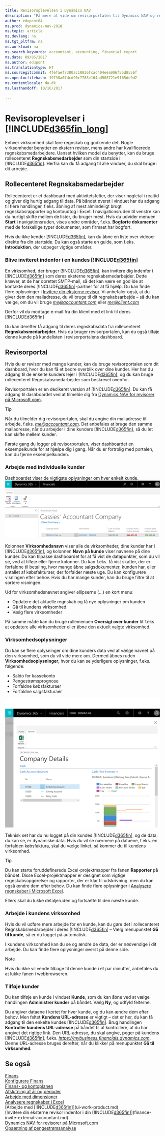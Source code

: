 ```yaml
---
title: Revisoroplevelsen i Dynamics NAV
description: "Få mere at vide om revisorportalen til Dynamics NAV og rollecenteret Regnskabsmedarbejder, der understøtter interne og eksterne revisorer i kundevirksomheden."
author: edupont04
ms.prod: dynamics-nav-2018
ms.topic: article
ms.devlang: na
ms.tgt_pltfrm: na
ms.workload: na
ms.search.keywords: accountant, accounting, financial report
ms.date: 09/05/2017
ms.author: edupont
ms.translationtype: HT
ms.sourcegitcommit: 4fefaef7380ac10836fcac404eea006f55d8556f
ms.openlocfilehash: 19738a07dcd90c7788e164ad908721e9165dd9d2
ms.contentlocale: da-dk
ms.lasthandoff: 10/16/2017

---
```

# <a name="accountant-experiences-in-included365finlongincludesd365finlongmdmd"></a>Revisoroplevelser i [!INCLUDE[d365fin_long](includes/d365fin_long_md.md)]
Enhver virksomhed skal føre regnskab og godkende det. Nogle virksomheder benytter en ekstern revisor, mens andre har kvalificerede regnskabsmedarbejdere. Uanset hvilken model du benytter, kan du bruge rollecenteret **Regnskabsmedarbejder** som din startside i [!INCLUDE[d365fin](includes/d365fin_md.md)]. Herfra kan du få adgang til alle vinduer, du skal bruge i dit arbejde.  

## <a name="accountant-role-center"></a>Rollecenteret Regnskabsmedarbejder
Rollecenteret er et dashboard med aktivitetsfelter, der viser nøgletal i realtid og giver dig hurtig adgang til data. På båndet øverst i vinduet har du adgang til flere handlinger, f.eks. åbning af mest almindeligt brugt regnskabsrapporter og kontoudtog i Excel. I navigationsruden til venstre kan du hurtigt skifte mellem de lister, du bruger mest. Hvis du udvider menuen **Start** i navigationsruden, vises andre områder, f.eks. **Bogførte dokumenter** med de forskellige typer dokumenter, som firmaet har bogført.  

Hvis du ikke kender [!INCLUDE[d365fin](includes/d365fin_md.md)], kan du åbne en liste over videoer direkte fra din startside. Du kan også starte en guide, som f.eks. **Introduktion**, der udpeger vigtige områder.  

### <a name="get-invited-to-a-clients-included365finincludesd365finmdmd"></a>Blive inviteret indenfor i en kundes [!INCLUDE[d365fin](includes/d365fin_md.md)]
En virksomhed, der bruger [!INCLUDE[d365fin](includes/d365fin_md.md)], kan invitere dig indenfor i [!INCLUDE[d365fin](includes/d365fin_md.md)] som deres eksterne regnskabsmedarbejder. Dette kræver, at de har oprettet SMTP-mail, så det kan være en god ide at kontakte deres [!INCLUDE[d365fin](includes/d365fin_md.md)]-partner for at få hjælp. Du kan finde flere oplysninger i [Invitere din eksterne revisor](finance-invite-external-accountant.md). Vi anbefaler også, at du giver dem den mailadresse, du vil bruge til dit regnskabsarbejde – så du kan vælge, om du vil bruge *me@accountant.com* eller *me@client.com*  

Derfor vil du modtage e-mail fra din klient med et link til deres [!INCLUDE[d365fin](includes/d365fin_md.md)]  

Du kan derefter få adgang til deres regnskabsdata fra rollecenteret **Regnskabsmedarbejder**. Hvis du bruger revisorportalen, kan du også tilføje denne kunde på kundelisten i revisorportalens dashboard.  

## <a name="accountant-portal"></a>Revisorportal
Hvis du er revisor med mange kunder, kan du bruge revisorportalen som dit dashboard, hvor du kan få et bedre overblik over dine kunder. Her har du adgang til de enkelte kunders lejer i [!INCLUDE[d365fin](includes/d365fin_md.md)], og du kan bruge rollecenteret Regnskabsmedarbejder som beskrevet ovenfor.  

Revisorportalen er en dedikeret version af [!INCLUDE[d365fin](includes/d365fin_md.md)]. Du kan få adgang til dashboardet ved at tilmelde dig fra [Dynamics NAV for revisorer på Microsoft.com](https://www.microsoft.com/en-us/dynamics365/financial-insights-for-accountants).  

> [!TIP]  
>  Når du tilmelder dig revisorportalen, skal du angive din mailadresse til arbejde, f.eks. *me@accountant.com*. Det anbefales at bruge den samme mailadresse, når du arbejder i dine kunders [!INCLUDE[d365fin](includes/d365fin_md.md)], så du let kan skifte mellem kunder.  

Første gang du logger på revisorportalen, viser dashboardet en eksempelkunde for at hjælpe dig i gang. Når du er fortrolig med portalen, kan du fjerne eksempelkunden.  

### <a name="working-with-individual-clients"></a>Arbejde med individuelle kunder
Dashboardet viser de vigtigste oplysninger om hver enkelt kunde.  
[![Revisorportal](./media/ui-extensions-accportal/accountant-portal.png)](https://go.microsoft.com/fwlink/?linkid=851257)

Kolonnen **Virksomhedsnavn** viser alle de virksomheder, dine kunder har i [!INCLUDE[d365fin](includes/d365fin_md.md)], og kolonnen **Navn på kunde** viser navnene på dine kunder. Du kan tilpasse dashboardet for at få vist de datapunkter, som du vil se, ved at tilføje eller fjerne kolonner. Du kan f.eks. få vist skatter, der er forfaldne til betaling, hvor mange åbne salgsdokumenter, kunden har, eller antallet af købsfakturaer, der forfalder næste uge. Du kan konfigurere visningen efter behov. Hvis du har mange kunder, kan du bruge filtre til at sortere visningen.  

Ud for virksomhedsnavnet angiver ellipserne (...) en kort menu:

* Opdatere det aktuelle regnskab og få nye oplysninger om kunden  
* Gå til kundens virksomhed  
* Vælg flere virksomheder  

På samme måde kan du bruge rullemenuen **Oversigt over kunder** til f.eks. at opdatere alle virksomheder eller åbne den aktuelt valgte virksomhed.  

### <a name="company-details"></a>Virksomhedsoplysninger
Du kan se flere oplysninger om dine kunders data ved at vælge navnet på den virksomhed, som du vil vide mere om. Dermed åbnes ruden **Virksomhedsoplysninger**, hvor du kan se yderligere oplysninger, f.eks. følgende:  

* Saldo for kassekonto  
* Pengestrømsprognose  
* Forfaldne købsfakturaer  
* Forfaldne salgsfakturaer  

![Oplysninger om kundens virksomhed i revisorportalen](./media/finance-accounting/accountant-company-details.png)

Teknisk set har du nu logget på din kundes [!INCLUDE[d365fin](includes/d365fin_md.md)], og de data, du kan se, er dynamiske data. Hvis du vil se nærmere på dataene, f.eks. en forfalden købsfaktura, skal du vælge linket, så kommer du til kundens virksomhed.  

> [!TIP]  
>  Du kan starte foruddefinerede Excel-projektmapper fra fanen **Rapporter** på båndet. Disse Excel-projektmapper er designet som vigtige regnskabsopgørelser og rapporter, der er klar til udskrivning, men du kan også ændre dem efter behov. Du kan finde flere oplysninger i [Analysere regnskaber i Microsoft Excel](finance-analyze-excel.md).  

Ellers skal du lukke detaljeruden og fortsætte til den næste kunde.  

### <a name="working-in-the-client-company"></a>Arbejde i kundens virksomhed
Hvis du vil udføre mere arbejde for en kunde, kan du gøre det i rollecenteret Regnskabsmedarbejder i deres [!INCLUDE[d365fin](includes/d365fin_md.md)] – Vælg menupunktet **Gå til kunde**, så er du logget på automatisk.  

I kundens virksomhed kan du se og ændre de data, der er nødvendige i dit arbejde. Du kan finde flere oplysninger øverst på denne side.

> [!NOTE]  
>  Hvis du ikke vil vende tilbage til denne kunde i et par minutter, anbefales du at lukke fanen i webbrowseren.  

### <a name="adding-clients"></a>Tilføje kunder
Du kan tilføje en kunde i vinduet **Kunde**, som du kan åbne ved at vælge handlingen **Administrer kunder** på båndet. Vælg **Ny**, og udfyld felterne.  

Du angiver dataene i kortet for hver kunde, og du kan ændre dem efter behov. Men feltet **Kundens URL-adresse** er vigtigt – det er her, du kan få adgang til den enkelte kundes [!INCLUDE[d365fin](includes/d365fin_md.md)]. Brug handlingen **Kontrollér kundens URL-adresse** på båndet til at kontrollere, at du har angivet det rigtige link. Den URL-adresse, du skal angive, peger på kundens [!INCLUDE[d365fin](includes/d365fin_md.md)], f.eks. *https://mybusiness.financials.dynamics.com*. Denne URL-adresse bruges derefter, når du klikker på menupunktet **Gå til virksomhed**.  

## <a name="see-also"></a>Se også
[Finans](finance.md)  
[Konfigurere Finans](finance-setup-finance.md)  
[Finans- og kontoplanen](finance-general-ledger.md)  
[Afslutning af år og perioder](year-close-years-periods.md)  
[Arbejde med dimensioner](finance-dimensions.md)  
[Analysere regnskaber i Excel](finance-analyze-excel.md)  
[Arbejde med [!INCLUDE[d365fin](includes/d365fin_md.md)]](ui-work-product.md)  
[Invitere din eksterne revisor indenfor i din [!INCLUDE[d365fin](includes/d365fin_md.md)]](finance-invite-external-accountant.md)  
[Dynamics NAV for revisorer på Microsoft.com](https://www.microsoft.com/en-us/dynamics365/financial-insights-for-accountants)  
[Opsætning af pengestrømsanalyse](finance-setup-cash-flow-analyses.md)  

